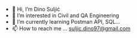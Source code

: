 - 👋 Hi, I’m Dino Suljić
- 👀 I’m interested in Civil and QA Engineering
- 🌱 I’m currently learning Postman API, SQL...
- 📫 How to reach me ... suljic.dino97@gmail.com

<!---
dinosuljic/dinosuljic is a ✨ special ✨ repository because its `README.md` (this file) appears on your GitHub profile.
You can click the Preview link to take a look at your changes.
--->

